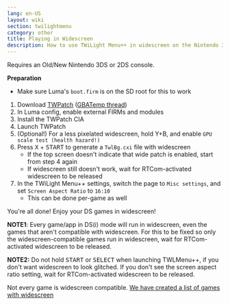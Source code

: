 ```yaml
---
lang: en-US
layout: wiki
section: twilightmenu
category: other
title: Playing in Widescreen
description: How to use TWiLight Menu++ in widescreen on the Nintendo 3DS
---
```


Requires an Old/New Nintendo 3DS or 2DS console.

**Preparation**
- Make sure Luma's `boot.firm` is on the SD root for this to work

1. Download [TWPatch](https://sono.9net.org/hebrew/TWPatch/data/TWPatch.cia) ([GBATemp thread](https://gbatemp.net/threads/twpatcher-ds-i-mode-screen-filters-and-patches.542694/))
1. In Luma config, enable external FIRMs and modules
1. Install the TWPatch CIA
1. Launch TWPatch
1. (Optional!) For a less pixelated widescreen, hold Y+B, and enable `GPU scale test (health hazard!)`
1. Press <kbd class="face">X</kbd> + <kbd>START</kbd> to generate a `TwlBg.cxi` file with widescreen
   - If the top screen doesn't indicate that wide patch is enabled, start from step 4 again
   - If widescreen still doesn't work, wait for RTCom-activated widescreen to be released
1. In the TWiLight Menu++ settings, switch the page to `Misc settings`, and set `Screen Aspect Ratio` to `16:10`
   - This can be done per-game as well

You're all done! Enjoy your DS games in widescreen!

**NOTE1**: Every game/app in DS(i) mode will run in widescreen, even the games that aren't compatible with widescreen.
For this to be fixed so only the widescreen-compatible games run in widescreen, wait for RTCom-activated widescreen to be released.

**NOTE2:**
Do not hold <kbd>START</kbd> or <kbd>SELECT</kbd> when launching TWLMenu++, if you don't want widescreen to look glitched.
If you don't see the screen aspect ratio setting, wait for RTCom-activated widescreen to be released.

Not every game is widescreen compatible. [We have created a list of games with widescreen](https://github.com/DS-Homebrew/TWiLightMenu/blob/master/7zfile/3DS%20-%20CFW%20users/Games%20supported%20with%20widescreen.txt)
